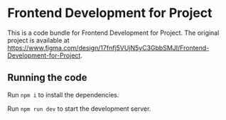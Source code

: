 
  # Frontend Development for Project

  This is a code bundle for Frontend Development for Project. The original project is available at https://www.figma.com/design/17fnfj5VUjN5yC3GbbSMJI/Frontend-Development-for-Project.

  ## Running the code

  Run `npm i` to install the dependencies.

  Run `npm run dev` to start the development server.
  